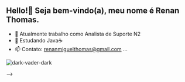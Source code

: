 ## Hello!🖖 Seja bem-vindo(a), meu nome é Renan Thomas.

- 🔭 Atualmente trabalho como Analista de Suporte N2
- 🌱 Estudando Java☕
- 📫 Contato: renanmiguelthomas@gmail.com ...

![dark-vader-dark](https://user-images.githubusercontent.com/72501636/139917472-28268d9f-026f-4d8f-a04c-ad335e7ec6b7.gif)

-->
